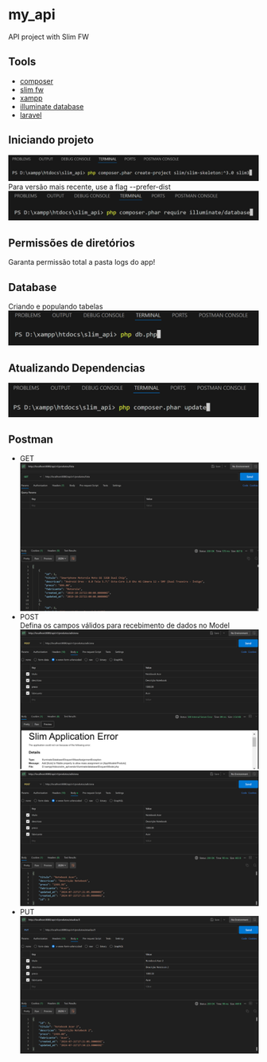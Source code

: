 # my_api
API project with Slim FW

## Tools
- [composer](https://getcomposer.org/)
- [slim fw](https://www.slimframework.com/)
- [xampp](https://www.apachefriends.org/pt_br/index.html)
- [illuminate database](https://github.com/illuminate/database)
- [laravel](https://laravel.com/docs/11.x/readme)

## Iniciando projeto
![alt text](img/image.png)  
Para versão mais recente, use a flag --prefer-dist  
![alt text](img/image-1.png)

## Permissões de diretórios
Garanta permissão total a pasta logs do app!

## Database
Criando e populando tabelas
![alt text](img/image-2.png)

## Atualizando Dependencias
![alt text](img/image-3.png)

## Postman
- GET  
![alt text](img/image-4.png)  
- POST  
Defina os campos válidos para recebimento de dados no Model  
![alt text](img/image-5.png)  
![alt text](img/image-6.png)  
- PUT  
![alt text](img/image-7.png)  
